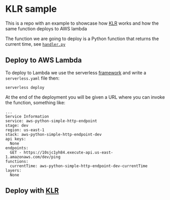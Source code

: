 # KLR sample 

This is a repo with an example to showcase how [KLR](https://github.com/triggermesh/knative-lambda-runtime) works and how the same function deploys to AWS lambda

The function we are going to deploy is a Python function that returns the current time, see [`handler.py`](./handler.py)

## Deploy to AWS Lambda

To deploy to Lambda we use the serverless [framework](https://serverless.com) and write a `serverless.yaml` file then:

```
serverless deploy
```

At the end of the deployment you will be given a URL where you can invoke the function, something like:

```
...
Service Information
service: aws-python-simple-http-endpoint
stage: dev
region: us-east-1
stack: aws-python-simple-http-endpoint-dev
api keys:
  None
endpoints:
  GET - https://10sjc1yh84.execute-api.us-east-1.amazonaws.com/dev/ping
functions:
  currentTime: aws-python-simple-http-endpoint-dev-currentTime
layers:
  None
```

## Deploy with [KLR](https://github.com/triggermesh/knative-lambda-runtime)


